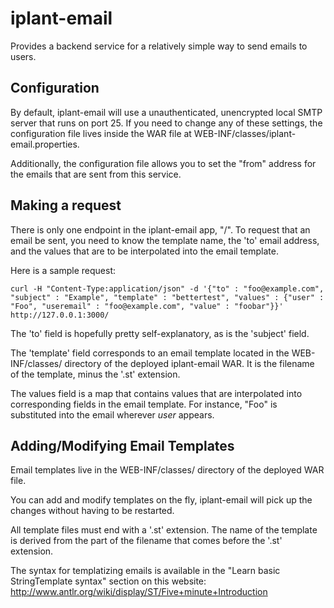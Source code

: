 iplant-email
============

Provides a backend service for a relatively simple way to send emails to users.

Configuration
-------------

By default, iplant-email will use a unauthenticated, unencrypted local SMTP server that runs on port 25. If you need to change any of these settings, the configuration file lives inside the WAR file at WEB-INF/classes/iplant-email.properties. 

Additionally, the configuration file allows you to set the "from" address for the emails that are sent from this service.


Making a request
----------------

There is only one endpoint in the iplant-email app, "/". To request that an email be sent, you need to know the template name, the 'to' email address, and the values that are to be interpolated into the email template.

Here is a sample request:

    curl -H "Content-Type:application/json" -d '{"to" : "foo@example.com", "subject" : "Example", "template" : "bettertest", "values" : {"user" : "Foo", "useremail" : "foo@example.com", "value" : "foobar"}}' http://127.0.0.1:3000/

The 'to' field is hopefully pretty self-explanatory, as is the 'subject' field. 

The 'template' field corresponds to an email template located in the WEB-INF/classes/ directory of the deployed iplant-email WAR. It is the filename of the template, minus the '.st' extension.

The values field is a map that contains values that are interpolated into corresponding fields in the email template. For instance, "Foo" is substituted into the email wherever $user$ appears.


Adding/Modifying Email Templates
--------------------------------

Email templates live in the WEB-INF/classes/ directory of the deployed WAR file. 

You can add and modify templates on the fly, iplant-email will pick up the changes without having to be restarted. 

All template files must end with a '.st' extension. The name of the template is derived from the part of the filename that comes before the '.st' extension.

The syntax for templatizing emails is available in the "Learn basic StringTemplate syntax" section on this website: http://www.antlr.org/wiki/display/ST/Five+minute+Introduction


